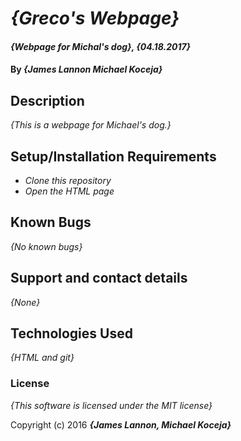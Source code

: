# _{Greco's Webpage}_

#### _{Webpage for Michal's dog}, {04.18.2017}_

#### By _**{James Lannon Michael Koceja}**_

## Description

_{This is a webpage for Michael's dog.}_

## Setup/Installation Requirements

* _Clone this repository_
* _Open the HTML page_

## Known Bugs

_{No known bugs}_

## Support and contact details

_{None}_

## Technologies Used

_{HTML and git}_

### License

*{This software is licensed under the MIT license}*

Copyright (c) 2016 **_{James Lannon, Michael Koceja}_**
